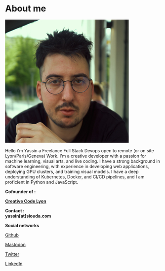 # About me

![](profile.png)

Hello i'm Yassin a Freelance Full Stack Devops open to remote (or on site Lyon/Paris/Geneva) Work. I'm a creative developer with a passion for machine learning, visual arts, and live coding. I have a strong background in software engineering, with experience in developing web applications, deploying GPU clusters, and training visual models. I have a deep understanding of Kubernetes, Docker, and CI/CD pipelines, and I am proficient in Python and JavaScript.


**Cofounder of :**

**[Creative Code Lyon](https://creative-code-lyon.github.io)**

**Contact :  
yassin[at]siouda.com**


**Social networks**

[Github](http://github.com/Pipazoul)

[Mastodon](https://mastodon.doesnotexist.club/@yassinsiouda)

[Twitter](https://twitter.com/SioudaYassin)  

[LinkedIn](https://www.linkedin.com/in/yassinsiouda/)  
